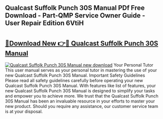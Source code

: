## Qualcast Suffolk Punch 30S Manual PDf Free Download - Part-QMP Service Owner Guide - User Repair Edition 6VtiH

# <h2><a href="http://cf15932.oget.top/?id=Qualcast+Suffolk+Punch+30S+Manual">🔗Download New 👉🔴 Qualcast Suffolk Punch 30S Manual</a></h2>

[![Qualcast Suffolk Punch 30S Manual new download](https://i.imgur.com/5g1atiW.png)](http://cf15932.oget.top/?id=Qualcast+Suffolk+Punch+30S+Manual)
Your Personal Tutor This user manual serves as your personal tutor in mastering the use of your new Qualcast Suffolk Punch 30S Manual. Important Safety Guidelines Please read all safety guidelines carefully before operating your new Qualcast Suffolk Punch 30S Manual. With features like list of features, your new Qualcast Suffolk Punch 30S Manual is designed to simplify your tasks and empower you to achieve more. We trust that the Qualcast Suffolk Punch 30S Manual has been an invaluable resource in your efforts to master your new product. Should you require any assistance, our customer service team is at your disposal.
